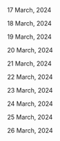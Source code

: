 17 March, 2024

18 March, 2024

19 March, 2024

20 March, 2024

21 March, 2024

22 March, 2024

23 March, 2024

24 March, 2024

25 March, 2024

26 March, 2024